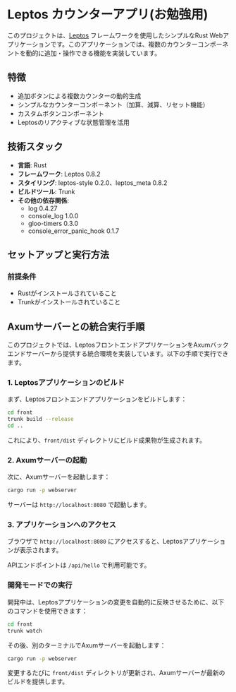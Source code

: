 # Leptos カウンターアプリ(お勉強用)

このプロジェクトは、[Leptos](https://github.com/leptos-rs/leptos) フレームワークを使用したシンプルなRust Webアプリケーションです。このアプリケーションでは、複数のカウンターコンポーネントを動的に追加・操作できる機能を実装しています。

## 特徴

- 追加ボタンによる複数カウンターの動的生成
- シンプルなカウンターコンポーネント（加算、減算、リセット機能）
- カスタムボタンコンポーネント
- Leptosのリアクティブな状態管理を活用

## 技術スタック

- **言語**: Rust
- **フレームワーク**: Leptos 0.8.2
- **スタイリング**: leptos-style 0.2.0、leptos_meta 0.8.2
- **ビルドツール**: Trunk
- **その他の依存関係**:
  - log 0.4.27
  - console_log 1.0.0
  - gloo-timers 0.3.0
  - console_error_panic_hook 0.1.7

## セットアップと実行方法

### 前提条件

- Rustがインストールされていること
- Trunkがインストールされていること

## Axumサーバーとの統合実行手順

このプロジェクトでは、LeptosフロントエンドアプリケーションをAxumバックエンドサーバーから提供する統合環境を実装しています。以下の手順で実行できます。

### 1. Leptosアプリケーションのビルド

まず、Leptosフロントエンドアプリケーションをビルドします：

```bash
cd front
trunk build --release
cd ..
```

これにより、`front/dist` ディレクトリにビルド成果物が生成されます。

### 2. Axumサーバーの起動

次に、Axumサーバーを起動します：

```bash
cargo run -p webserver
```

サーバーは `http://localhost:8080` で起動します。

### 3. アプリケーションへのアクセス

ブラウザで `http://localhost:8080` にアクセスすると、Leptosアプリケーションが表示されます。

APIエンドポイントは `/api/hello` で利用可能です。

### 開発モードでの実行

開発中は、Leptosアプリケーションの変更を自動的に反映させるために、以下のコマンドを使用できます：

```bash
cd front
trunk watch
```

その後、別のターミナルでAxumサーバーを起動します：

```bash
cargo run -p webserver
```

変更するたびに `front/dist` ディレクトリが更新され、Axumサーバーが最新のビルドを提供します。
